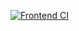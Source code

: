 [![Frontend CI](https://github.com/rombolshak/ahlcg/actions/workflows/frontend.yml/badge.svg?branch=main)](https://github.com/rombolshak/ahlcg/actions/workflows/frontend.yml)
